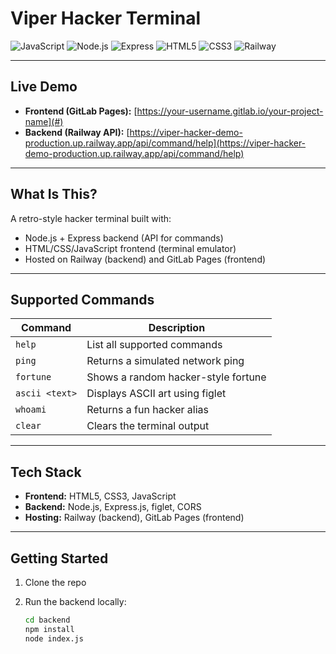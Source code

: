 # Viper Hacker Terminal

![JavaScript](https://img.shields.io/badge/JavaScript-F7DF1E?style=flat&logo=javascript&logoColor=black)
![Node.js](https://img.shields.io/badge/Node.js-339933?style=flat&logo=node.js&logoColor=white)
![Express](https://img.shields.io/badge/Express-000000?style=flat&logo=express&logoColor=white)
![HTML5](https://img.shields.io/badge/HTML5-E34F26?style=flat&logo=html5&logoColor=white)
![CSS3](https://img.shields.io/badge/CSS3-1572B6?style=flat&logo=css3&logoColor=white)
![Railway](https://img.shields.io/badge/Railway-0B0D0E?style=flat&logo=railway&logoColor=white)

---

## Live Demo

- **Frontend (GitLab Pages):** [https://your-username.gitlab.io/your-project-name](#)  
- **Backend (Railway API):** [https://viper-hacker-demo-production.up.railway.app/api/command/help](https://viper-hacker-demo-production.up.railway.app/api/command/help)

---

## What Is This?

A retro-style hacker terminal built with:

- Node.js + Express backend (API for commands)
- HTML/CSS/JavaScript frontend (terminal emulator)
- Hosted on Railway (backend) and GitLab Pages (frontend)

---

## Supported Commands

| Command        | Description                            |
|----------------|----------------------------------------|
| `help`         | List all supported commands            |
| `ping`         | Returns a simulated network ping       |
| `fortune`      | Shows a random hacker-style fortune    |
| `ascii <text>` | Displays ASCII art using figlet        |
| `whoami`       | Returns a fun hacker alias             |
| `clear`        | Clears the terminal output             |

---

## Tech Stack

- **Frontend:** HTML5, CSS3, JavaScript
- **Backend:** Node.js, Express.js, figlet, CORS
- **Hosting:** Railway (backend), GitLab Pages (frontend)

---

## Getting Started

1. Clone the repo
2. Run the backend locally:
   
   ```bash
   cd backend
   npm install
   node index.js
   ```
